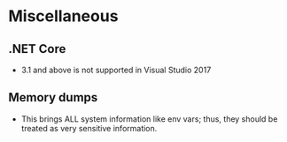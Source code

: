 # Miscellaneous

## .NET Core
- 3.1 and above is not supported in Visual Studio 2017

## Memory dumps
- This brings ALL system information like env vars; thus, they should be treated as very sensitive information.